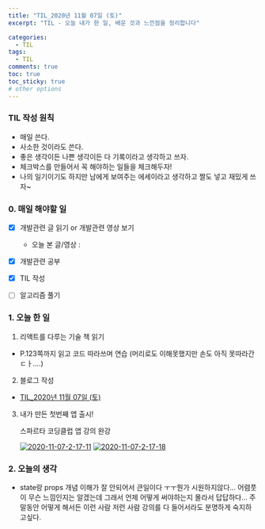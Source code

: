 ```yaml
---
title: "TIL_2020년 11월 07일 (토)"
excerpt: "TIL - 오늘 내가 한 일, 배운 것과 느낀점을 정리합니다"

categories:
  - TIL
tags:
  - TIL
comments: true
toc: true
toc_sticky: true
# other options
---
```


### TIL 작성 원칙

- 매일 쓴다.
- 사소한 것이라도 쓴다.
- 좋은 생각이든 나쁜 생각이든 다 기록이라고 생각하고 쓰자.
- 체크박스를 만들어서 꼭 해야하는 일들을 체크해두자!
- 나의 일기이기도 하지만 남에게 보여주는 에세이라고 생각하고 짤도 넣고 재밌게 쓰자~

### 0. 매일 해야할 일

- [x] 개발관련 글 읽기 or 개발관련 영상 보기
  
  - 오늘 본 글/영상 : []()
  
- [x] 개발관련 공부

- [x] TIL 작성

- [ ] 알고리즘 풀기

### 1. 오늘 한 일

1. 리액트를 다루는 기술 책 읽기
- P.123쪽까지 읽고 코드 따라쓰며 연습
(머리로도 이해못했지만 손도 아직 못따라간ㄷㅏ....)

2. 블로그 작성

- [TIL_2020년 11월 07일 (토)](https://hocheoljang.github.io/til/TIL-2020%EB%85%8411%EC%9B%9407%EC%9D%BC/)

3. 내가 만든 첫번째 앱 출시!

   스파르타 코딩클럽 앱 강의 완강

   

      <a href="https://ibb.co/FYz7TDp"><img src="https://i.ibb.co/PWgCH6k/2020-11-07-2-17-11.png" alt="2020-11-07-2-17-11" border="0"></a>
      <a href="https://ibb.co/3vswbZR"><img src="https://i.ibb.co/sCPh4YW/2020-11-07-2-17-18.png" alt="2020-11-07-2-17-18" border="0"></a>


### 2. 오늘의 생각

- state랑 props 개념 이해가 잘 안되어서 큰일이다 ㅜㅜ뭔가 시원하지않다...
어렴풋이 무슨 느낌인지는 알겠는데 그래서 언제 어떻게 써야하는지 몰라서 답답하다...
주말동안 어떻게 해서든 이런 사람 저런 사람 강의를 다 들어서라도 분명하게 숙지하고싶다.

